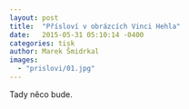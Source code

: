 ```yaml
---
layout: post
title:  "Přísloví v obrázcích Vinci Hehla"
date:   2015-05-31 05:10:14 -0400
categories: tisk
author: Marek Šmidrkal
images:
  - "prislovi/01.jpg"
---
```

Tady něco bude.

